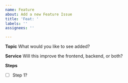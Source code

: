 ```yaml
---
name: Feature
about: Add a new Feature Issue
title: 'Feat: '
labels: ''
assignees: ''

---
```


**Topic**
What would you like to see added?

**Service**
Will this improve the frontend, backend, or both?

**Steps**
- [ ] Step 1?
